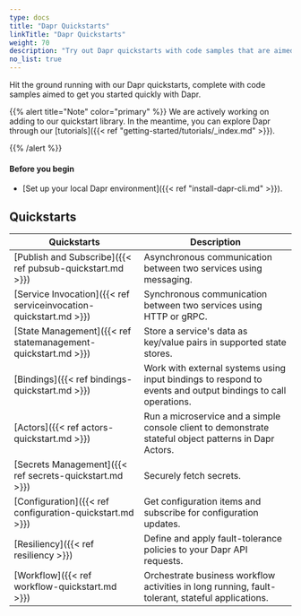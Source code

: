 ```yaml
---
type: docs
title: "Dapr Quickstarts"
linkTitle: "Dapr Quickstarts"
weight: 70
description: "Try out Dapr quickstarts with code samples that are aimed to get you started quickly with Dapr"
no_list: true
---
```


Hit the ground running with our Dapr quickstarts, complete with code samples aimed to get you started quickly with Dapr.

{{% alert title="Note" color="primary" %}}
 We are actively working on adding to our quickstart library. In the meantime, you can explore Dapr through our [tutorials]({{< ref "getting-started/tutorials/_index.md" >}}).

{{% /alert %}}

#### Before you begin

- [Set up your local Dapr environment]({{< ref "install-dapr-cli.md" >}}).

## Quickstarts

| Quickstarts | Description |
| ----------- | ----------- |
| [Publish and Subscribe]({{< ref pubsub-quickstart.md >}}) |  Asynchronous communication between two services using messaging. |
| [Service Invocation]({{< ref serviceinvocation-quickstart.md >}}) | Synchronous communication between two services using HTTP or gRPC. |
| [State Management]({{< ref statemanagement-quickstart.md >}}) | Store a service's data as key/value pairs in supported state stores. |
| [Bindings]({{< ref bindings-quickstart.md >}}) | Work with external systems using input bindings to respond to events and output bindings to call operations. |
| [Actors]({{< ref actors-quickstart.md >}}) | Run a microservice and a simple console client to demonstrate stateful object patterns in Dapr Actors. |
| [Secrets Management]({{< ref secrets-quickstart.md >}}) | Securely fetch secrets. |
| [Configuration]({{< ref configuration-quickstart.md >}}) | Get configuration items and subscribe for configuration updates. |
| [Resiliency]({{< ref resiliency >}}) | Define and apply fault-tolerance policies to your Dapr API requests. |
| [Workflow]({{< ref workflow-quickstart.md >}}) | Orchestrate business workflow activities in long running, fault-tolerant, stateful applications. |
